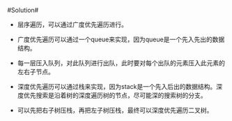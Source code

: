 #Solution#

*   层序遍历，可以通过广度优先遍历进行。
*   广度优先遍历可以通过一个queue来实现，因为queue是一个先入先出的数据结构。
*   每一层压入队列，对此队列进行出队，此时要对每个出队的元素压入此元素的左右子节点。

*   深度优先遍历可以通过栈来实现，因为stack是一个先入后出的数据结构。深度优先搜索是沿着树的深度遍历树的节点，尽可能深的搜索树的分支。
*   可以先把右子树压栈，再把左子树压栈，最终可以深度优先遍历二叉树。